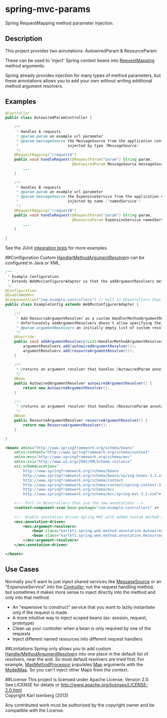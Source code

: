 spring-mvc-params
=================

Spring RequestMapping method parameter injection.

## Description
This project provides two annotations: AutowiredParam & ResourceParam

These can be used to 'inject' Spring context beans into <a href="http://docs.spring.io/spring/docs/3.2.x/javadoc-api/org/springframework/web/bind/annotation/RequestMapping.html">RequestMapping</a> method arguments.

Spring already provides injection for many types of method parameters, but these annotations allows you to add your own without writing additional method argument resolvers.

## Examples

```java
@Controller
public class AutowiredParamController {
	
	/**  
	 * Handles A requests
	 * @param param an example url parameter
	 * @param messageSource the MessageSource from the application context, 
	 * 						injected by type (MessageSource)
	 */
	@RequestMapping("/requestA")
	public void handleRequest(@RequestParam("param") String param, 
							  @AutowiredParam MessageSource messageSource) {
		...
	}
	
	/**  
	 * Handles B requests
	 * @param param an example url parameter
	 * @param messageSource the ExpensiveService from the application context, 
	 * 						injected by name ("namedService")
	 */
	@RequestMapping("/requestB")
	public void handleRequest(@RequestParam("param") String param, 
							  @ResourceParam ExpensiveService namedService) {
		...
	}
	
}
```

See the JUnit <a href="https://github.com/karlkfi/spring-mvc-params/tree/master/src/test/java/karlkfi/spring/web/method/annotation">integration tests</a> for more examples.

##Configuration
Custom <a href="http://docs.spring.io/spring/docs/3.2.x/javadoc-api/org/springframework/web/method/support/HandlerMethodArgumentResolver.html">HandlerMethodArgumentResolver</a>s can be configured in Java _or_ XML.

```java
/**
 * Example Configuration.
 * Extends WebMvcConfigurerAdapter so that the addArgumentResolvers method can be overridden. 
 */
@Configuration
@EnableWebMvc
@ComponentScan("com.example.controllers") // Pull in @Controllers that use the new annotations
public class ExampleConfig extends WebMvcConfigurerAdapter {
	
	/**
	 * Add ResourceArgumentResolver as a custom HandlerMethodArgumentResolver.
	 * Unfortunately addArgumentResolvers doesn't allow specifying the ArgumentResolver ordering. :(
	 * @param argumentResolvers an initially empty list of custom resolvers to insert into the default resolver list
	 */
	@Override
    public void addArgumentResolvers(List<HandlerMethodArgumentResolver> argumentResolvers) {
		argumentResolvers.add(autowiredArgumentResolver());
		argumentResolvers.add(resourceArgumentResolver());
	}
    
    /**
     * @returns an argument resolver that handles @AutowiredParam annotations
     */
    @Bean
	public AutowiredArgumentResolver autowiredArgumentResolver() {
    	return new AutowiredArgumentResolver();
	}
	
	/**
     * @returns an argument resolver that handles @ResourceParam annotations
     */
    @Bean
	public ResourceArgumentResolver resourceArgumentResolver() {
    	return new ResourceArgumentResolver();
	}

}
```

```xml
<beans xmlns="http://www.springframework.org/schema/beans"
	xmlns:context="http://www.springframework.org/schema/context"
	xmlns:mvc="http://www.springframework.org/schema/mvc" 
	xmlns:xsi="http://www.w3.org/2001/XMLSchema-instance"
	xsi:schemaLocation="
		http://www.springframework.org/schema/beans     
		http://www.springframework.org/schema/beans/spring-beans-3.2.xsd
		http://www.springframework.org/schema/context 
		http://www.springframework.org/schema/context/spring-context-3.2.xsd
		http://www.springframework.org/schema/mvc
		http://www.springframework.org/schema/mvc/spring-mvc-3.2.xsd">

	<!-- Pull in @Controllers that use the new annotations -->
	<context:component-scan base-package="com.example.controllers" />
	
	<!-- Enable annotation driven Spring MVC with added custom method argument resolvers -->
	<mvc:annotation-driven>
		<mvc:argument-resolvers>
			<bean class="karlkfi.spring.web.method.annotation.AutowiredArgumentResolver"/>
			<bean class="karlkfi.spring.web.method.annotation.ResourceArgumentResolver"/>
		</mvc:argument-resolvers>
	</mvc:annotation-driven>

</beans>
```


## Use Cases
Normally you'll want to just inject shared services like <a href="http://docs.spring.io/spring/docs/3.2.x/javadoc-api/org/springframework/context/MessageSource.html">MessageSource</a> or an "ExpensiveService" into the <a href="http://docs.spring.io/spring/docs/3.2.x/javadoc-api/org/springframework/stereotype/Controller.html">Controller</a>, not the request handling method, but sometimes it makes more sense to inject directly into the method and only into that method.

- An "expensive to construct" service that you want to lazily instantiate only if the request is made
- A more intuitive way to inject scoped beans (ex: session, request, prototype)
- Clean up your controller when a bean is only required by one of the requests
- Inject different named resources into different request handlers

##Limitations
Spring only allows you to add custom <a href="http://docs.spring.io/spring/docs/3.2.x/javadoc-api/org/springframework/web/method/support/HandlerMethodArgumentResolver.html">HandlerMethodArgumentResolver</a>s into one place in the default list of resolvers, near the end. So most default resolvers are tried first. For example, <a href="http://docs.spring.io/spring/docs/3.1.x/javadoc-api/org/springframework/web/method/annotation/MapMethodProcessor.html">MapMethodProcessor</a> populates <a href="http://docs.oracle.com/javase/7/docs/api/java/util/Map.html">Map<a/> arguments with the <a href="http://docs.spring.io/spring/docs/3.1.x/javadoc-api/org/springframework/ui/ModelMap.html">ModelMap</a>. So you can't inject other Maps from the context.

##License
This project is licensed under Apache License, Version 2.0. <br/>
See LICENSE for details or <http://www.apache.org/licenses/LICENSE-2.0.html><br/>
Copyright Karl Isenberg (2013)

Any contributed work must be authorized by the copyright owner and be compatible with the License.